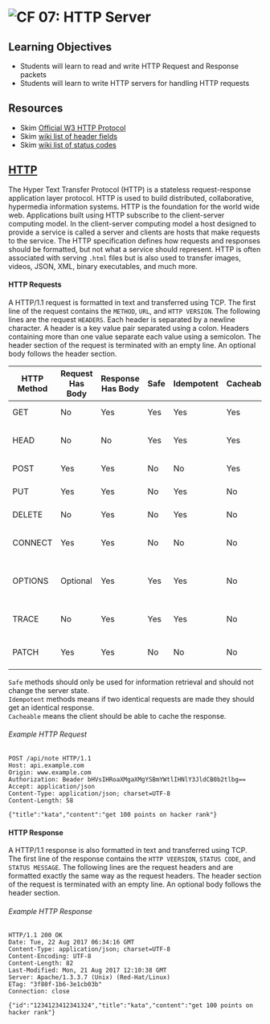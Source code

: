 # ![CF](http://i.imgur.com/7v5ASc8.png) 07: HTTP Server

## Learning Objectives
* Students will learn to read and write HTTP Request and Response packets
* Students will learn to write HTTP servers for handling HTTP requests

## Resources
* Skim [Official W3 HTTP Protocol](https://www.w3.org/Protocols/rfc2616/rfc2616-sec5.html)
* Skim [wiki list of header fields](https://en.wikipedia.org/wiki/List_of_HTTP_header_fields#Request_fields)
* Skim [wiki list of status codes](https://en.wikipedia.org/wiki/List_of_HTTP_status_codes)

## [HTTP](https://tools.ietf.org/html/rfc7231)
The Hyper Text Transfer Protocol (HTTP) is a stateless request-response
application layer protocol. HTTP is used to build distributed, collaborative,
hypermedia information systems. HTTP is the foundation for the world wide web.
Applications built using HTTP subscribe to the client-server computing model. In
the client-server computing model a host designed to provide a service is called
a server and clients are hosts that make requests to the service. The HTTP
specification defines how requests and responses should be formatted, but not
what a service should represent. HTTP is often associated with serving `.html`
files but is also used to transfer images, videos, JSON, XML, binary
executables, and much more.

#### HTTP Requests
A HTTP/1.1 request is formatted in text and transferred using TCP. The first
line of the request contains the `METHOD`, `URL`, and `HTTP VERSION`. The
following lines are the request `HEADERS`. Each header is separated by a newline
character. A header is a key value pair separated using a colon. Headers
containing more than one value separate each value using a semicolon. The header
section of the request is terminated with an empty line. An optional body
follows the header section.


|HTTP Method	| Request Has Body	| Response Has Body |	Safe	| Idempotent	| Cacheable | Function |
| --- | --- | --- | --- | --- | --- | --- |
| GET	    | No	      | Yes	| Yes | Yes	| Yes | Retrieve a resource |
| HEAD	  | No	      | No	| Yes | Yes	| Yes | Like GET but headers only |
| POST	  | Yes	      | Yes	| No	| No	| Yes | Create a resource |
| PUT	    | Yes	      | Yes	| No	| Yes	| No | Update a resource |
| DELETE	| No	      | Yes	| No	| Yes	| No | Delete a resource |
| CONNECT	| Yes	      | Yes	| No	| No	| No | Create TCP/IP tunnel |
| OPTIONS	| Optional	| Yes	| Yes | Yes	| No | Returns supported methods for a URL |
| TRACE 	| No	      | Yes	| Yes | Yes	| No | Echos retrieved request |
| PATCH  	| Yes	      | Yes	| No	| No	| No | Partial modification of resource |

`Safe` methods should only be used for information retrieval and should not change the server state.  
`Idempotent` methods means if two identical requests are made they should get an identical response.  
`Cacheable` means the client should be able to cache the response.  

###### Example HTTP Request  
```
POST /api/note HTTP/1.1
Host: api.example.com
Origin: www.example.com
Authorization: Beader bHVsIHRoaXMgaXMgYSBmYWtlIHNlY3JldCB0b2tlbg==
Accept: application/json
Content-Type: application/json; charset=UTF-8
Content-Length: 58

{"title":"kata","content":"get 100 points on hacker rank"}
```

#### HTTP Response
A HTTP/1.1 response is also formatted in text and transferred using TCP. The first
line of the response contains the `HTTP VEERSION`, `STATUS CODE`, and `STATUS
MESSAGE`. The following lines are the request headers and are formatted exactly
the same way as the request headers. The header section of the request is
terminated with an empty line. An optional body follows the header section.

###### Example HTTP Response
```
HTTP/1.1 200 OK
Date: Tue, 22 Aug 2017 06:34:16 GMT
Content-Type: application/json; charset=UTF-8
Content-Encoding: UTF-8
Content-Length: 82
Last-Modified: Mon, 21 Aug 2017 12:10:38 GMT
Server: Apache/1.3.3.7 (Unix) (Red-Hat/Linux)
ETag: "3f80f-1b6-3e1cb03b"
Connection: close

{"id":"1234123412341324","title":"kata","content":"get 100 points on hacker rank"}
```
